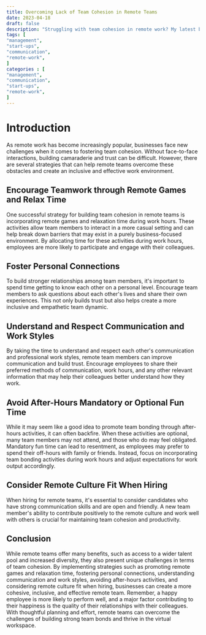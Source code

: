 ```yaml
---
title: Overcoming Lack of Team Cohesion in Remote Teams
date: 2023-04-18
draft: false
description: "Struggling with team cohesion in remote work? My latest blog post shares strategies for building trust, camaraderie, and effective communication in remote teams! Learn how to foster personal connections, adapt hiring practices, and more!"
tags: [
"management",
"start-ups",
"communication",
"remote-work",
]
categories : [
"management",
"communication",
"start-ups",
"remote-work",
]
---
```


[//]: # (Tweet for release: Struggling with team cohesion in remote work? Our latest blog post shares strategies for building trust, camaraderie, and effective communication in remote teams! Learn how to foster personal connections, adapt hiring practices, and more! 💻🤝🚀 Read now: [link to blog post] #RemoteWork #TeamCohesion)

# Introduction

As remote work has become increasingly popular, businesses face new challenges when it comes to fostering team cohesion. Without face-to-face interactions, building camaraderie and trust can be difficult. However, there are several strategies that can help remote teams overcome these obstacles and create an inclusive and effective work environment.

## Encourage Teamwork through Remote Games and Relax Time
One successful strategy for building team cohesion in remote teams is incorporating remote games and relaxation time during work hours. These activities allow team members to interact in a more casual setting and can help break down barriers that may exist in a purely business-focused environment. By allocating time for these activities during work hours, employees are more likely to participate and engage with their colleagues.

## Foster Personal Connections
To build stronger relationships among team members, it's important to spend time getting to know each other on a personal level. Encourage team members to ask questions about each other's lives and share their own experiences. This not only builds trust but also helps create a more inclusive and empathetic team dynamic.

## Understand and Respect Communication and Work Styles
By taking the time to understand and respect each other's communication and professional work styles, remote team members can improve communication and build trust. Encourage employees to share their preferred methods of communication, work hours, and any other relevant information that may help their colleagues better understand how they work.

## Avoid After-Hours Mandatory or Optional Fun Time
While it may seem like a good idea to promote team bonding through after-hours activities, it can often backfire. When these activities are optional, many team members may not attend, and those who do may feel obligated. Mandatory fun time can lead to resentment, as employees may prefer to spend their off-hours with family or friends. Instead, focus on incorporating team bonding activities during work hours and adjust expectations for work output accordingly.

## Consider Remote Culture Fit When Hiring
When hiring for remote teams, it's essential to consider candidates who have strong communication skills and are open and friendly. A new team member's ability to contribute positively to the remote culture and work well with others is crucial for maintaining team cohesion and productivity.

## Conclusion

While remote teams offer many benefits, such as access to a wider talent pool and increased diversity, they also present unique challenges in terms of team cohesion. By implementing strategies such as promoting remote games and relaxation time, fostering personal connections, understanding communication and work styles, avoiding after-hours activities, and considering remote culture fit when hiring, businesses can create a more cohesive, inclusive, and effective remote team. Remember, a happy employee is more likely to perform well, and a major factor contributing to their happiness is the quality of their relationships with their colleagues. With thoughtful planning and effort, remote teams can overcome the challenges of building strong team bonds and thrive in the virtual workspace.